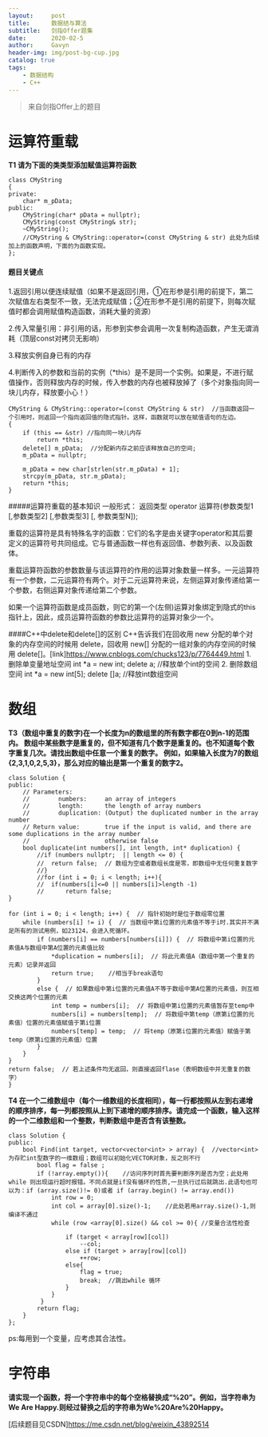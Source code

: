 ```yaml
---
layout:     post
title:      数据结与算法
subtitle:   剑指Offer题集
date:       2020-02-5
author:     Gavyn
header-img: img/post-bg-cup.jpg
catalog: true
tags:
    - 数据结构
    - C++
---
```


>来自剑指Offer上的题目

# 运算符重载

**T1 请为下面的类类型添加赋值运算符函数**
  
	class CMyString
	{
	private:
		char* m_pData;
	public:
		CMyString(char* pData = nullptr);
		CMyString(const CMyString& str);
		~CMyString();
		//CMyString & CMyString::operator=(const CMyString & str) 此处为后续加上的函数声明，下面的为函数实现。
	};
#### 题目关键点
1.返回引用以便连续赋值（如果不是返回引用，①在形参是引用的前提下，第二次赋值左右类型不一致，无法完成赋值；②在形参不是引用的前提下，则每次赋值时都会调用赋值构造函数，消耗大量的资源）

2.传入常量引用：非引用的话，形参到实参会调用一次复制构造函数，产生无谓消耗（顶层const对拷贝无影响）

3.释放实例自身已有的内存

4.判断传入的参数和当前的实例（*this）是不是同一个实例。如果是，不进行赋值操作，否则释放内存的时候，传入参数的内存也被释放掉了（多个对象指向同一块儿内存，释放要小心！）

	CMyString & CMyString::operator=(const CMyString & str)  //当函数返回一个引用时，则返回一个指向返回值的隐式指针。这样，函数就可以放在赋值语句的左边。
	{
		if (this == &str) //指向同一块儿内存
			return *this;
		delete[] m_pData;  //分配新内存之前应该释放自己的空间;
		m_pData = nullptr;

		m_pData = new char[strlen(str.m_pData) + 1];
		strcpy(m_pData, str.m_pData);
		return *this;
	}

#####运算符重载的基本知识
一般形式：
返回类型 operator 运算符(参数类型1 [,参数类型2] [,参数类型3] [, 参数类型N]);

重载的运算符是具有特殊名字的函数：它们的名字是由关键字operator和其后要定义的运算符号共同组成。它与普通函数一样也有返回值、参数列表、以及函数体。

重载运算符函数的参数数量与该运算符的作用的运算对象数量一样多。一元运算符有一个参数，二元运算符有两个。对于二元运算符来说，左侧运算对象传递给第一个参数，右侧运算对象传递给第二个参数。

如果一个运算符函数是成员函数，则它的第一个(左侧)运算对象绑定到隐式的this指针上，因此，成员运算符函数的参数比运算符的运算对象少一个。

####C++中delete和delete[]的区别
	C++告诉我们在回收用 new 分配的单个对象的内存空间的时候用 delete，回收用 new[] 分配的一组对象的内存空间的时候用 delete[]。[link]https://www.cnblogs.com/chucks123/p/7764449.html
	1. 删除单变量地址空间
	int *a = new int;
	delete a; //释放单个int的空间
	2. 删除数组空间
	int *a = new int[5];
	delete []a; //释放int数组空间

# 数组

**T3（数组中重复的数字)在一个长度为n的数组里的所有数字都在0到n-1的范围内。 数组中某些数字是重复的，但不知道有几个数字是重复的。也不知道每个数字重复几次。请找出数组中任意一个重复的数字。 例如，如果输入长度为7的数组{2,3,1,0,2,5,3}，那么对应的输出是第一个重复的数字2。**
	
	class Solution {
	public:
		// Parameters:
		//        numbers:     an array of integers
		//        length:      the length of array numbers
		//        duplication: (Output) the duplicated number in the array number
		// Return value:       true if the input is valid, and there are some duplications in the array number
		//                     otherwise false
		bool duplicate(int numbers[], int length, int* duplication) {
			//if (numbers nullptr;  || length <= 0) {
			//	return false;  // 数组为空或者数组长度是零，即数组中无任何重复数字
			//}
			//for (int i = 0; i < length; i++){
			//	if(numbers[i]<=0 || numbers[i]>length -1)
			//		return false;	
	}

	for (int i = 0; i < length; i++) {  // 指针初始时是位于数组零位置
		while (numbers[i] != i) {  // 当数组中第i位置的元素值不等于i时.其实并不满足所有的测试用例，如23124，会进入死循环。
			if (numbers[i] == numbers[numbers[i]]) {  // 将数组中第i位置的元素值A与数组中第A位置的元素值比较
				*duplication = numbers[i];  // 将此元素值A（数组中第一个重复的元素）记录并返回
				return true;	//相当于break语句
			}
			else {  // 如果数组中第i位置的元素值A不等于数组中第A位置的元素值，则互相交换这两个位置的元素
				int temp = numbers[i];  // 将数组中第i位置的元素值暂存至temp中
				numbers[i] = numbers[temp];  // 将数组中第temp（原第i位置的元素值）位置的元素值赋值于第i位置
				numbers[temp] = temp;  // 将temp（原第i位置的元素值）赋值于第temp（原第i位置的元素值）位置
			}
		}
	}
	return false;  // 若上述条件均无返回，则直接返回flase（表明数组中并无重复的数字）
	}   		
	



**T4 在一个二维数组中（每个一维数组的长度相同），每一行都按照从左到右递增的顺序排序，每一列都按照从上到下递增的顺序排序。请完成一个函数，输入这样的一个二维数组和一个整数，判断数组中是否含有该整数。**

	class Solution {
	public:
		bool Find(int target, vector<vector<int> > array) {  //vector<int>为存贮int型数字的一维数组；数组可以初始化VECTOR对象，反之则不行
			bool flag = false ;
			if (!array.empty()){    //访问序列时首先要判断序列是否为空；此处用while 则出现运行超时报错。不同点就是if没有循环的性质,一旦执行过后就跳出.此语句也可以为：if (array.size()!= 0)或者 if (array.begin() != array.end()) 
				int row = 0;
				int col = array[0].size()-1;	//此处若用array.size()-1,则编译不通过
				while (row <array[0].size() && col >= 0){ //变量合法性检查

					if (target < array[row][col])
						--col;
					else if (target > array[row][col])
						++row;
					else{
						flag = true;
						break;  //跳出while 循环
					}
				}
			 }
			return flag;
		}
	};

ps:每用到一个变量，应考虑其合法性。

# 字符串
**请实现一个函数，将一个字符串中的每个空格替换成“%20”。例如，当字符串为We Are Happy.则经过替换之后的字符串为We%20Are%20Happy。**

[后续题目见CSDN]https://me.csdn.net/blog/weixin_43892514
